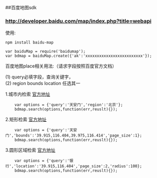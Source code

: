 ##百度地图sdk

### http://developer.baidu.com/map/index.php?title=webapi

使用:

    npm install baidu-map

    var baiduMap = require('baidumap');
    var bdmap = baiduMap.create({'ak':'xxxxxxxxxxxxxxxxxxxxxxxxx'});

百度地图place相关用法:（请求字段按照百度官方文档）

 (1)  query必填字段，查询关键字，  
 (2)  region bounds  location 任选其一  

1.城市内检索  [官方地址](http://developer.baidu.com/map/index.php?title=webapi/guide/webservice-placeapi#.E5.9F.8E.E5.B8.82.E5.86.85.E6.A3.80.E7.B4.A2.E8.AF.B7.E6.B1.82.E5.8F.82.E6.95.B0)  
        
        
        var options = {'query':'天安门','region':'北京'};  
        bdmap.search(options,function(err,reuslt){});  
        
2.矩形检索   [官方地址](http://developer.baidu.com/map/index.php?title=webapi/guide/webservice-placeapi#.E7.9F.A9.E5.BD.A2.E5.8C.BA.E5.9F.9F.E6.A3.80.E7.B4.A2.E5.8F.82.E6.95.B0)  
       
        
        var options = {'query':'天安门','bounds':'39.915,116.404,39.975,116.414','page_size':1};
        bdmap.search(options,function(err,reuslt){});  
        
3.圆形区域检索  [官方地址](http://developer.baidu.com/map/index.php?title=webapi/guide/webservice-placeapi#.E5.9C.86.E5.BD.A2.E5.8C.BA.E5.9F.9F.E6.A3.80.E7.B4.A2.E5.8F.82.E6.95.B0)  
        
        
        var options = {'query':'银行','location':'39.915,116.404','page_size':2,'radius':100};
        bdmap.search(options,function(err,reuslt){});
        

